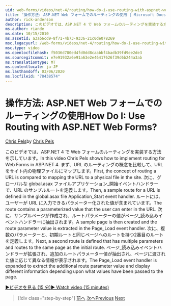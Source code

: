 ```yaml
---
uid: web-forms/videos/net-4/routing/how-do-i-use-routing-with-aspnet-web-forms
title: '操作方法: ASP.NET Web フォームでのルーティングの使用 | Microsoft Docs'
author: rick-anderson
description: このビデオでは、ASP.NET 4 で Web フォームのルーティングを実装する方法を示しています。 まず、URL のルーティングの概念を比較して、URL を p...
ms.author: riande
ms.date: 10/15/2010
ms.assetid: a3ab6cd9-8f71-4b73-9336-21c0de078269
msc.legacyurl: /web-forms/videos/net-4/routing/how-do-i-use-routing-with-aspnet-web-forms
msc.type: video
ms.openlocfilehash: f5036d780ed4fd0dd8caabbf4badb39fd9ee2de3
ms.sourcegitcommit: e7e91932a6e91a63e2e46417626f39d6b244a3ab
ms.translationtype: MT
ms.contentlocale: ja-JP
ms.lasthandoff: 03/06/2020
ms.locfileid: "78438574"
---
```

# <a name="how-do-i-use-routing-with-aspnet-web-forms"></a><span data-ttu-id="5cba3-105">操作方法: ASP.NET Web フォームでのルーティングの使用</span><span class="sxs-lookup"><span data-stu-id="5cba3-105">How Do I: Use Routing with ASP.NET Web Forms?</span></span>

<span data-ttu-id="5cba3-106">[Chris Pels](https://twitter.com/chrispels)</span><span class="sxs-lookup"><span data-stu-id="5cba3-106">by [Chris Pels](https://twitter.com/chrispels)</span></span>

<span data-ttu-id="5cba3-107">このビデオでは、ASP.NET 4 で Web フォームのルーティングを実装する方法を示しています。</span><span class="sxs-lookup"><span data-stu-id="5cba3-107">In this video Chris Pels shows how to implement routing for Web Forms in ASP.NET 4.</span></span> <span data-ttu-id="5cba3-108">まず、URL のルーティングの概念を比較して、URL をサイト内の物理ファイルにマップします。</span><span class="sxs-lookup"><span data-stu-id="5cba3-108">First, the concept of routing a URL is compared to mapping the URL to a physical file in the site.</span></span> <span data-ttu-id="5cba3-109">次に、グローバルな global.asax ファイルアプリケーション\_開始イベントハンドラーで、URL のサンプルルートを定義します。</span><span class="sxs-lookup"><span data-stu-id="5cba3-109">Then, a sample route for a URL is defined in the global.asax file Application\_Start event handler.</span></span> <span data-ttu-id="5cba3-110">ルートには、ユーザーが URL に入力できるパラメーター化された値が含まれています。</span><span class="sxs-lookup"><span data-stu-id="5cba3-110">The route contains a parameterized value that the user can enter in the URL.</span></span> <span data-ttu-id="5cba3-111">次に、サンプルページが作成され、ルートパラメーターの値がページ\_読み込みイベントハンドラーに抽出されます。</span><span class="sxs-lookup"><span data-stu-id="5cba3-111">A sample page is then created and the route parameter value is extracted in the Page\_Load event handler.</span></span> <span data-ttu-id="5cba3-112">次に、複数のパラメーターと、初期ルートと同じページへのルートを持つ2番目のルートを定義します。</span><span class="sxs-lookup"><span data-stu-id="5cba3-112">Next, a second route is defined that has multiple parameters and routes to the same page as the initial route.</span></span> <span data-ttu-id="5cba3-113">ページ\_読み込みイベントハンドラーが拡張され、追加のルートパラメーター値が抽出され、ページに渡された値に応じて異なる情報が表示されます。</span><span class="sxs-lookup"><span data-stu-id="5cba3-113">The Page\_Load event handler is expanded to extract the additional route parameter value and display different information depending upon what values have been passed to the page.</span></span>

[<span data-ttu-id="5cba3-114">&#9654;ビデオを見る (15 分)</span><span class="sxs-lookup"><span data-stu-id="5cba3-114">&#9654; Watch video (15 minutes)</span></span>](https://channel9.msdn.com/Blogs/ASP-NET-Site-Videos/how-do-i-use-routing-with-aspnet-web-forms)

> [!div class="step-by-step"]
> <span data-ttu-id="5cba3-115">[前へ](aspnet-4-quick-hit-outbound-webforms-routing.md)
> [次へ](how-do-i-work-with-urls-in-aspnet-routing.md)</span><span class="sxs-lookup"><span data-stu-id="5cba3-115">[Previous](aspnet-4-quick-hit-outbound-webforms-routing.md)
[Next](how-do-i-work-with-urls-in-aspnet-routing.md)</span></span>
